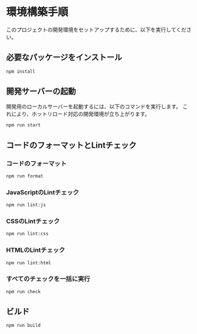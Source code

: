 # 環境構築手順
このプロジェクトの開発環境をセットアップするために、以下を実行してください。

## 必要なパッケージをインストール
```bash  
npm install
```

## 開発サーバーの起動
開発用のローカルサーバーを起動するには、以下のコマンドを実行します。
これにより、ホットリロード対応の開発環境が立ち上がります。
```bash  
npm run start
```

## コードのフォーマットとLintチェック
### コードのフォーマット
```bash  
npm run format
```

### JavaScriptのLintチェック
```bash  
npm run lint:js
```

### CSSのLintチェック
```bash  
npm run lint:css
```

### HTMLのLintチェック
```bash  
npm run lint:html
```

### すべてのチェックを一括に実行
```bash  
npm run check
```

## ビルド
```bash  
npm run build
```

